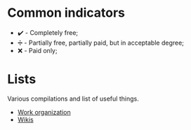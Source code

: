 # Common indicators
* :heavy_check_mark: - Completely free;
* :heavy_division_sign: - Partially free, partially paid, but in acceptable degree;
* :x: - Paid only;

# Lists
Various compilations and list of useful things.
* [Work organization](/lists/work-organization.md)
* [Wikis](/lists/wikis.md)
